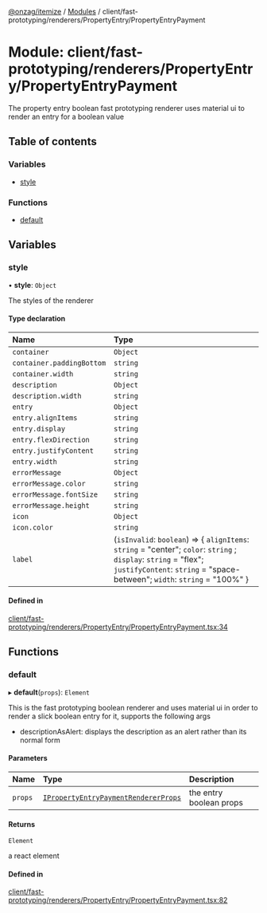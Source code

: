 [@onzag/itemize](../README.md) / [Modules](../modules.md) / client/fast-prototyping/renderers/PropertyEntry/PropertyEntryPayment

# Module: client/fast-prototyping/renderers/PropertyEntry/PropertyEntryPayment

The property entry boolean fast prototyping renderer uses material ui to render
an entry for a boolean value

## Table of contents

### Variables

- [style](client_fast_prototyping_renderers_PropertyEntry_PropertyEntryPayment.md#style)

### Functions

- [default](client_fast_prototyping_renderers_PropertyEntry_PropertyEntryPayment.md#default)

## Variables

### style

• **style**: `Object`

The styles of the renderer

#### Type declaration

| Name | Type |
| :------ | :------ |
| `container` | `Object` |
| `container.paddingBottom` | `string` |
| `container.width` | `string` |
| `description` | `Object` |
| `description.width` | `string` |
| `entry` | `Object` |
| `entry.alignItems` | `string` |
| `entry.display` | `string` |
| `entry.flexDirection` | `string` |
| `entry.justifyContent` | `string` |
| `entry.width` | `string` |
| `errorMessage` | `Object` |
| `errorMessage.color` | `string` |
| `errorMessage.fontSize` | `string` |
| `errorMessage.height` | `string` |
| `icon` | `Object` |
| `icon.color` | `string` |
| `label` | (`isInvalid`: `boolean`) => { `alignItems`: `string` = "center"; `color`: `string` ; `display`: `string` = "flex"; `justifyContent`: `string` = "space-between"; `width`: `string` = "100%" } |

#### Defined in

[client/fast-prototyping/renderers/PropertyEntry/PropertyEntryPayment.tsx:34](https://github.com/onzag/itemize/blob/f2db74a5/client/fast-prototyping/renderers/PropertyEntry/PropertyEntryPayment.tsx#L34)

## Functions

### default

▸ **default**(`props`): `Element`

This is the fast prototyping boolean renderer and uses material ui in order to render a slick
boolean entry for it, supports the following args

- descriptionAsAlert: displays the description as an alert rather than its normal form

#### Parameters

| Name | Type | Description |
| :------ | :------ | :------ |
| `props` | [`IPropertyEntryPaymentRendererProps`](../interfaces/client_internal_components_PropertyEntry_PropertyEntryPayment.IPropertyEntryPaymentRendererProps.md) | the entry boolean props |

#### Returns

`Element`

a react element

#### Defined in

[client/fast-prototyping/renderers/PropertyEntry/PropertyEntryPayment.tsx:82](https://github.com/onzag/itemize/blob/f2db74a5/client/fast-prototyping/renderers/PropertyEntry/PropertyEntryPayment.tsx#L82)

